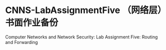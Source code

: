 # CNNS-LabAssignmentFive （网络层）书面作业备份
Computer Networks and Network Security: Lab Assignment Five: Routing and Forwarding
